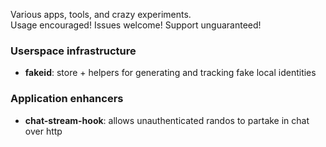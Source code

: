 Various apps, tools, and crazy experiments.  
Usage encouraged! Issues welcome! Support unguaranteed!

### Userspace infrastructure

- **fakeid**: store + helpers for generating and tracking fake local identities

### Application enhancers

- **chat-stream-hook**: allows unauthenticated randos to partake in chat over http
